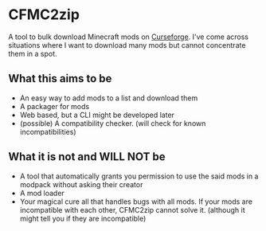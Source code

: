 # CFMC2zip
A tool to bulk download Minecraft mods on [Curseforge](curseforge.com). I've come across situations where I want to download many mods but cannot concentrate them in a spot.
## What this aims to be
* An easy way to add mods to a list and download them
* A packager for mods
* Web based, but a CLI might be developed later
* (possible) A compatibility checker. (will check for known incompatibilities)
## What it is not and WILL NOT be
* A tool that automatically grants you permission to use the said mods in a modpack without asking their creator
* A mod loader
* Your magical cure all that handles bugs with all mods. If your mods are incompatible with each other, CFMC2zip cannot solve it. (although it might tell you if they are incompatible)
